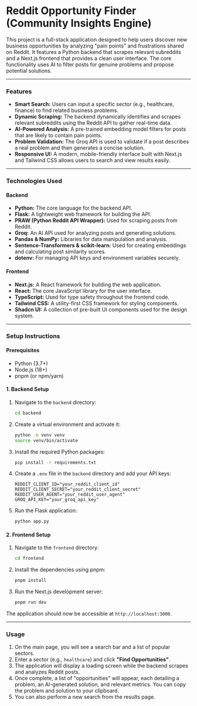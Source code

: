 # Reddit Opportunity Finder (Community Insights Engine)

This project is a full-stack application designed to help users discover new business opportunities by analyzing "pain points" and frustrations shared on Reddit. It features a Python backend that scrapes relevant subreddits and a Next.js frontend that provides a clean user interface. The core functionality uses AI to filter posts for genuine problems and propose potential solutions.

---

### Features

* **Smart Search:** Users can input a specific sector (e.g., healthcare, finance) to find related business problems.
* **Dynamic Scraping:** The backend dynamically identifies and scrapes relevant subreddits using the Reddit API to gather real-time data.
* **AI-Powered Analysis:** A pre-trained embedding model filters for posts that are likely to contain pain points.
* **Problem Validation:** The Groq API is used to validate if a post describes a real problem and then generates a concise solution.
* **Responsive UI:** A modern, mobile-friendly interface built with Next.js and Tailwind CSS allows users to search and view results easily.

---

### Technologies Used

#### Backend
* **Python:** The core language for the backend API.
* **Flask:** A lightweight web framework for building the API.
* **PRAW (Python Reddit API Wrapper):** Used for scraping posts from Reddit.
* **Groq:** An AI API used for analyzing posts and generating solutions.
* **Pandas & NumPy:** Libraries for data manipulation and analysis.
* **Sentence-Transformers & scikit-learn:** Used for creating embeddings and calculating post similarity scores.
* **dotenv:** For managing API keys and environment variables securely.

#### Frontend
* **Next.js:** A React framework for building the web application.
* **React:** The core JavaScript library for the user interface.
* **TypeScript:** Used for type safety throughout the frontend code.
* **Tailwind CSS:** A utility-first CSS framework for styling components.
* **Shadcn UI:** A collection of pre-built UI components used for the design system.

---

### Setup Instructions

#### Prerequisites
* Python (3.7+)
* Node.js (18+)
* pnpm (or npm/yarn)

#### 1. Backend Setup

1.  Navigate to the `backend` directory:
    ```bash
    cd backend
    ```

2.  Create a virtual environment and activate it:
    ```bash
    python -m venv venv
    source venv/bin/activate
    ```

3.  Install the required Python packages:
    ```bash
    pip install -r requirements.txt
    ```

4.  Create a `.env` file in the `backend` directory and add your API keys:
    ```
    REDDIT_CLIENT_ID="your_reddit_client_id"
    REDDIT_CLIENT_SECRET="your_reddit_client_secret"
    REDDIT_USER_AGENT="your_reddit_user_agent"
    GROQ_API_KEY="your_groq_api_key"
    ```

5.  Run the Flask application:
    ```bash
    python app.py
    ```

#### 2. Frontend Setup

1.  Navigate to the `frontend` directory:
    ```bash
    cd frontend
    ```

2.  Install the dependencies using pnpm:
    ```bash
    pnpm install
    ```

3.  Run the Next.js development server:
    ```bash
    pnpm run dev
    ```

The application should now be accessible at `http://localhost:3000`.

---

### Usage

1.  On the main page, you will see a search bar and a list of popular sectors.
2.  Enter a sector (e.g., `healthcare`) and click **"Find Opportunities"**.
3.  The application will display a loading screen while the backend scrapes and analyzes Reddit posts.
4.  Once complete, a list of "opportunities" will appear, each detailing a problem, an AI-generated solution, and relevant metrics. You can copy the problem and solution to your clipboard.
5.  You can also perform a new search from the results page.
